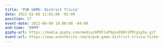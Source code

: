 ```yaml
---
title: 'PUB GAME: District Trivia'
date: 2022-02-08 11:01:00 -05:00
position: 17
event-date: 2022-06-09 19:00:00 -04:00
end-time: '09PM'
giphy-url: https://media.giphy.com/media/APDFlaP8poxD9DV1PM/giphy.gif
event-url: https://www.eventbrite.com/e/pub-game-district-trivia-tickets-344250611847
---
```


